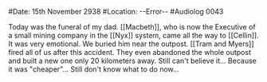 #Date: 15th November 2938
#Location: --Error--
#Audiolog 0043

Today was the funeral of my dad. [[Macbeth]], who is now the Executive of a small mining company in the [[Nyx]] system, came all the way to [[Cellin]]. It was very emotional. We buried him near the outpost. [[Tram and Myers]] fired all of us after this accident. They even abandoned the whole outpost and built a new one only 20 kilometers away. Still can't believe it... Because it was "cheaper"... Still don't know what to do now...